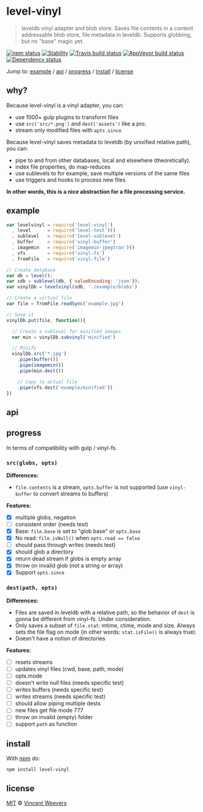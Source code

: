 # level-vinyl

> leveldb vinyl adapter and blob store. Saves file contents in a content
addressable blob store, file metadata in leveldb. Supports globbing, but no
"base" magic yet.

[![npm status](http://img.shields.io/npm/v/level-vinyl.svg?style=flat-square)](https://www.npmjs.org/package/level-vinyl) [![Stability](http://img.shields.io/badge/stability-experimental-orange.svg?style=flat-square)](http://nodejs.org/api/documentation.html#documentation_stability_index) [![Travis build status](https://img.shields.io/travis/vweevers/level-vinyl.svg?style=flat-square&label=travis)](http://travis-ci.org/vweevers/level-vinyl) [![AppVeyor build status](https://img.shields.io/appveyor/ci/vweevers/level-vinyl.svg?style=flat-square&label=appveyor)](https://ci.appveyor.com/project/vweevers/level-vinyl) [![Dependency status](https://img.shields.io/david/vweevers/level-vinyl.svg?style=flat-square)](https://david-dm.org/vweevers/level-vinyl)

Jump to: [example](#example) / [api](#api) / [progress](#progress) / [install](#install) / [license](#license)

## why?

Because level-vinyl is a vinyl adapter, you can:

- use 1000+ gulp plugins to transform files
- use `src('src/*.png')` and `dest('assets')` like a pro.
- stream only modified files with `opts.since`

Because level-vinyl saves metadata to leveldb (by unixified relative path), you can:

- pipe to and from other databases, local and elsewhere (theoretically).
- index file properties, do map-reduces
- use sublevels to for example, save multiple versions of the same files
- use triggers and hooks to process new files

**In other words, this is a nice abstraction for a file processing service.**

## example

```js
var levelvinyl = require('level-vinyl')
  , level      = require('level-test')()
  , sublevel   = require('level-sublevel')
  , buffer     = require('vinyl-buffer')
  , imagemin   = require('imagemin-jpegtran')()
  , vfs        = require('vinyl-fs')
  , fromFile   = require('vinyl-file')

// Create database
var db = level();
var sdb = sublevel(db, { valueEncoding: 'json'});
var vinylDb = levelvinyl(sdb, './example/blobs')

// Create a virtual file
var file = fromFile.readSync('example.jpg')

// Save it
vinylDb.put(file, function(){

  // Create a sublevel for minified images
  var min = vinylDb.subvinyl('minified')

  // Minify
  vinylDb.src('*.jpg')
    .pipe(buffer())
    .pipe(imagemin())
    .pipe(min.dest())

    // Copy to actual file
    .pipe(vfs.dest('example/minified'))
})
```

## api

## progress

In terms of compatibility with gulp / vinyl-fs.

### `src(globs, opts)`

**Differences:**

- `file.contents` is a stream, `opts.buffer` is not supported (use `vinyl-buffer` to convert streams to buffers)

**Features:**

- [x] multiple globs, negation
- [ ] consistent order (needs test)
- [x] Base: `file.base` is set to "glob base" or `opts.base`
- [x] No read: `file.isNull()` when `opts.read == false`
- [ ] should pass through writes (needs test)
- [x] should glob a directory
- [x] return dead stream if globs is empty array
- [x] throw on invalid glob (not a string or array)
- [x] Support `opts.since`

### `dest(path, opts)`

**Differences:**

- Files are saved in leveldb with a relative path, so the behavior of `dest`
  is gonna be different from vinyl-fs. Under consideration.
- Only saves a subset of `file.stat`: mtime, ctime, mode and size. Always sets the file flag on mode (in other words: `stat.isFile()` is always true).
- Doesn't have a notion of directories

**Features:**

- [ ] resets streams
- [ ] updates vinyl files (cwd, base, path, mode)
- [ ] opts.mode
- [ ] doesn't write null files (needs specific test)
- [ ] writes buffers (needs specific test)
- [ ] writes streams (needs specific test)
- [ ] should allow piping multiple dests
- [ ] new files get file mode 777
- [ ] throw on invalid (empty) folder
- [ ] support `path` as function

## install

With [npm](https://npmjs.org) do:

```
npm install level-vinyl
```

## license

[MIT](http://opensource.org/licenses/MIT) © [Vincent Weevers](http://vincentweevers.nl)
